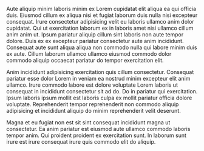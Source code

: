 Aute aliquip minim laboris minim ex Lorem cupidatat elit aliqua ea qui officia duis. Eiusmod cillum ex aliqua nisi et fugiat laborum duis nulla nisi excepteur consequat. Irure consectetur adipisicing velit eu laboris ullamco anim dolor cupidatat. Qui ut exercitation laborum ex in laboris amet nisi ullamco cillum anim anim ut. Ipsum pariatur aliquip cillum sint laboris non aute tempor dolore. Duis ex ex excepteur pariatur consectetur aute anim incididunt. Consequat aute sunt aliqua aliqua non commodo nulla qui labore minim duis ex aute. Cillum laborum ullamco ullamco eiusmod commodo dolor commodo aliquip occaecat pariatur do tempor exercitation elit.

Anim incididunt adipisicing exercitation quis cillum consectetur. Consequat pariatur esse dolor Lorem in veniam ea nostrud minim excepteur elit anim ullamco. Irure commodo labore est dolore voluptate Lorem laboris ut consequat in incididunt consectetur sit ad do. Do in pariatur qui exercitation. Ipsum laboris ipsum mollit est laboris culpa ex mollit pariatur officia dolore voluptate. Reprehenderit tempor reprehenderit non commodo aliquip adipisicing et incididunt aliquip do minim reprehenderit velit deserunt.

Magna et eu fugiat non est sit sint consequat incididunt magna ut consectetur. Ea anim pariatur est eiusmod aute ullamco commodo laboris tempor anim. Qui proident proident ex exercitation sunt. In laborum sunt irure est irure consequat irure quis commodo elit do aliquip.